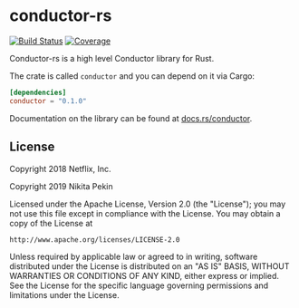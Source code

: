 # conductor-rs

[![Build Status](https://img.shields.io/azure-devops/build/indiv0/7dbcf843-e4bb-4c6d-8e6d-2dbeb5ca3b6b/5)](https://dev.azure.com/indiv0/conductor-rs/_build?definitionId=5)
[![Coverage](https://img.shields.io/codecov/c/gh/indiv0/conductor-rs?token=c43247f3bba945dd804aa263991dae8babc123def456)](https://codecov.io/gh/indiv0/conductor-rs)

Conductor-rs is a high level Conductor library for Rust.

The crate is called `conductor` and you can depend on it via Cargo:

```toml
[dependencies]
conductor = "0.1.0"
```

Documentation on the library can be found at
[docs.rs/conductor](https://docs.rs/conductor).

## License

Copyright 2018 Netflix, Inc.

Copyright 2019 Nikita Pekin

Licensed under the Apache License, Version 2.0 (the "License");
you may not use this file except in compliance with the License.
You may obtain a copy of the License at

    http://www.apache.org/licenses/LICENSE-2.0

Unless required by applicable law or agreed to in writing, software
distributed under the License is distributed on an "AS IS" BASIS,
WITHOUT WARRANTIES OR CONDITIONS OF ANY KIND, either express or implied.
See the License for the specific language governing permissions and
limitations under the License.
